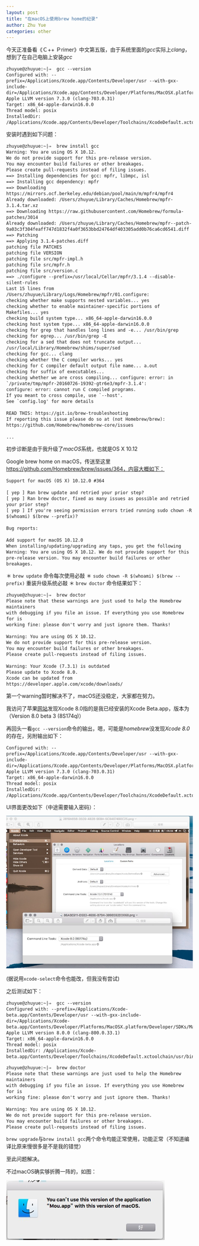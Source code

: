 ```yaml
---
layout: post
title: "在macOS上使用brew home的纪录"
author: Zhu Yue
categories: other
---
```


今天正准备看《Ｃ++ Ｐrimer》中文第五版，由于系统里面的*gcc*实际上*clang*，想到了在自己电脑上安装*gcc*

```
zhuyue@zhuyue:~|⇒  gcc --version
Configured with: --prefix=/Applications/Xcode.app/Contents/Developer/usr --with-gxx-include-dir=/Applications/Xcode.app/Contents/Developer/Platforms/MacOSX.platform/Developer/SDKs/MacOSX10.11.sdk/usr/include/c++/4.2.1
Apple LLVM version 7.3.0 (clang-703.0.31)
Target: x86_64-apple-darwin16.0.0
Thread model: posix
InstalledDir: /Applications/Xcode.app/Contents/Developer/Toolchains/XcodeDefault.xctoolchain/usr/bin
```

安装时遇到如下问题：

```
zhuyue@zhuyue:~|⇒  brew install gcc
Warning: You are using OS X 10.12.
We do not provide support for this pre-release version.
You may encounter build failures or other breakages.
Please create pull-requests instead of filing issues.
==> Installing dependencies for gcc: mpfr, libmpc, isl
==> Installing gcc dependency: mpfr
==> Downloading https://mirrors.ocf.berkeley.edu/debian/pool/main/m/mpfr4/mpfr4
Already downloaded: /Users/zhuyue/Library/Caches/Homebrew/mpfr-3.1.4.tar.xz
==> Downloading https://raw.githubusercontent.com/Homebrew/formula-patches/3014
Already downloaded: /Users/zhuyue/Library/Caches/Homebrew/mpfr--patch-9a03c3f304feaff747d1832f4a0f3653bbd24764df403305add0b76ca6cd6541.diff
==> Patching
==> Applying 3.1.4-patches.diff
patching file PATCHES
patching file VERSION
patching file src/mpfr-impl.h
patching file src/mpfr.h
patching file src/version.c
==> ./configure --prefix=/usr/local/Cellar/mpfr/3.1.4 --disable-silent-rules
Last 15 lines from /Users/zhuyue/Library/Logs/Homebrew/mpfr/01.configure:
checking whether make supports nested variables... yes
checking whether to enable maintainer-specific portions of Makefiles... yes
checking build system type... x86_64-apple-darwin16.0.0
checking host system type... x86_64-apple-darwin16.0.0
checking for grep that handles long lines and -e... /usr/bin/grep
checking for egrep... /usr/bin/grep -E
checking for a sed that does not truncate output... /usr/local/Library/Homebrew/shims/super/sed
checking for gcc... clang
checking whether the C compiler works... yes
checking for C compiler default output file name... a.out
checking for suffix of executables...
checking whether we are cross compiling... configure: error: in `/private/tmp/mpfr-20160726-19392-gtr6e3/mpfr-3.1.4':
configure: error: cannot run C compiled programs.
If you meant to cross compile, use `--host'.
See `config.log' for more details

READ THIS: https://git.io/brew-troubleshooting
If reporting this issue please do so at (not Homebrew/brew):
https://github.com/Homebrew/homebrew-core/issues

...
```

初步诊断是由于我升级了*macOS*系统，也就是OS X 10.12

Google brew home on macOS，传送至这里 https://github.com/Homebrew/brew/issues/364，内容大概如下：

```
Support for macOS (OS X) 10.12.0 #364

[ yep ] Ran brew update and retried your prior step?
[ yep ] Ran brew doctor, fixed as many issues as possible and retried your prior step?
[ yep ] If you're seeing permission errors tried running sudo chown -R $(whoami) $(brew --prefix)?

Bug reports:

Add support for macOS 10.12.0 
When installing/updating/upgrading any taps, you get the following 
Warning: You are using OS X 10.12. We do not provide support for this pre-release version. You may encounter build failures or other breakages.
```

＊ ``brew update`` 命令每次使用必敲
＊ ``sudo chown -R $(whoami) $(brew --prefix)`` 重装升级系统必敲
＊ ``brew doctor`` 命令结果如下：

```
zhuyue@zhuyue:~|⇒  brew doctor
Please note that these warnings are just used to help the Homebrew maintainers
with debugging if you file an issue. If everything you use Homebrew for is
working fine: please don't worry and just ignore them. Thanks!

Warning: You are using OS X 10.12.
We do not provide support for this pre-release version.
You may encounter build failures or other breakages.
Please create pull-requests instead of filing issues.

Warning: Your Xcode (7.3.1) is outdated
Please update to Xcode 8.0.
Xcode can be updated from
https://developer.apple.com/xcode/downloads/
```

第一个warning暂时解决不了，macOS还没稳定，大家都在努力。

我访问了苹果[网站](https://developer.apple.com/xcode/downloads/ )发现Xcode 8.0指的是我已经安装的Xcode Beta.app，版本为（Version 8.0 beta 3 (8S174q)）

再回头一看``gcc --version``命令的输出，嗯，可能是*homebrew*没发现*Xcode 8.0*的存在，另附输出如下：

```
Configured with: --prefix=/Applications/Xcode.app/Contents/Developer/usr --with-gxx-include-dir=/Applications/Xcode.app/Contents/Developer/Platforms/MacOSX.platform/Developer/SDKs/MacOSX10.11.sdk/usr/include/c++/4.2.1
Apple LLVM version 7.3.0 (clang-703.0.31)
Target: x86_64-apple-darwin16.0.0
Thread model: posix
InstalledDir: /Applications/Xcode.app/Contents/Developer/Toolchains/XcodeDefault.xctoolchain/usr/bin
```

UI界面更改如下（中途需要输入密码）：

![use ui set xcode 7.3 to 8.0](/assets/img/use-ui-set-xcode-to-8.0.png)

(据说用``xcode-select``命令也能改，但我没有尝试)

之后测试如下：

```
zhuyue@zhuyue:~|⇒  gcc --version
Configured with: --prefix=/Applications/Xcode-beta.app/Contents/Developer/usr --with-gxx-include-dir=/Applications/Xcode-beta.app/Contents/Developer/Platforms/MacOSX.platform/Developer/SDKs/MacOSX10.12.sdk/usr/include/c++/4.2.1
Apple LLVM version 8.0.0 (clang-800.0.33.1)
Target: x86_64-apple-darwin16.0.0
Thread model: posix
InstalledDir: /Applications/Xcode-beta.app/Contents/Developer/Toolchains/XcodeDefault.xctoolchain/usr/bin
```
```
zhuyue@zhuyue:~|⇒  brew doctor
Please note that these warnings are just used to help the Homebrew maintainers
with debugging if you file an issue. If everything you use Homebrew for is
working fine: please don't worry and just ignore them. Thanks!

Warning: You are using OS X 10.12.
We do not provide support for this pre-release version.
You may encounter build failures or other breakages.
Please create pull-requests instead of filing issues.
```

``brew upgrade``与``brew install gcc``两个命令均能正常使用，功能正常（不知道编译比原来慢很多是不是我的错觉）

至此问题解决。

不过macOS确实够折腾一阵的，如图：

![old MOU.app can't be use in macOS](/assets/img/old-mou-can-not-use-on-macOS.png)

